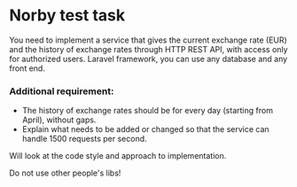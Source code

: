 # Norby test task



You need to implement a service that gives the current exchange rate (EUR) and the history of exchange rates through HTTP REST API, with access only for authorized users.
Laravel framework, you can use any database and any front end.

### Additional requirement:
- The history of exchange rates should be for every day (starting from April), without gaps. 
- Explain what needs to be added or changed so that the service can handle 1500 requests per second.

Will look at the code style and approach to implementation.

Do not use other people's libs!
